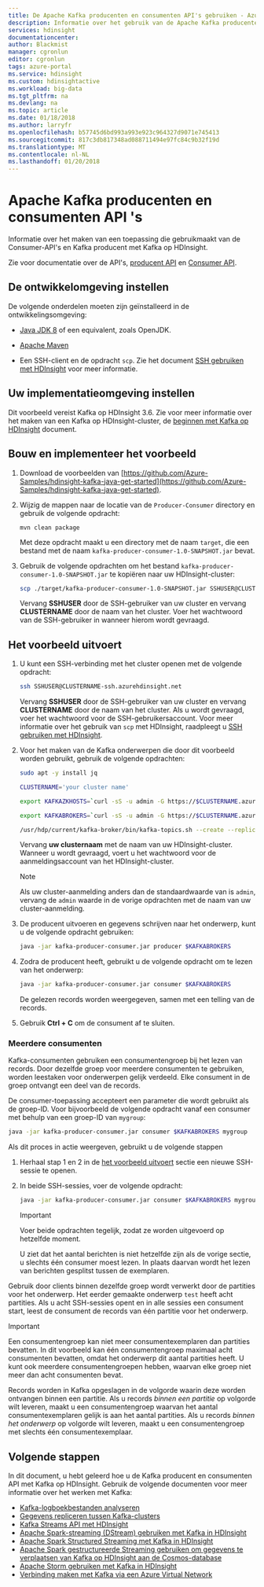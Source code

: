 ```yaml
---
title: De Apache Kafka producenten en consumenten API's gebruiken - Azure HDInsight | Microsoft Docs
description: Informatie over het gebruik van de Apache Kafka producenten en consumenten API's met Kafka op HDInsight. Deze API's kunnen u toepassingen ontwikkelen die schrijven naar en van Apache Kafka lezen.
services: hdinsight
documentationcenter: 
author: Blackmist
manager: cgronlun
editor: cgronlun
tags: azure-portal
ms.service: hdinsight
ms.custom: hdinsightactive
ms.workload: big-data
ms.tgt_pltfrm: na
ms.devlang: na
ms.topic: article
ms.date: 01/18/2018
ms.author: larryfr
ms.openlocfilehash: b57745d6bd993a993e923c964327d9071e745413
ms.sourcegitcommit: 817c3db817348ad088711494e97fc84c9b32f19d
ms.translationtype: MT
ms.contentlocale: nl-NL
ms.lasthandoff: 01/20/2018
---
```

# <a name="apache-kafka-producer-and-consumer-apis"></a>Apache Kafka producenten en consumenten API 's

Informatie over het maken van een toepassing die gebruikmaakt van de Consumer-API's en Kafka producent met Kafka op HDInsight.

Zie voor documentatie over de API's, [producent API](https://kafka.apache.org/documentation/#producerapi) en [Consumer API](https://kafka.apache.org/documentation/#consumerapi).

## <a name="set-up-your-development-environment"></a>De ontwikkelomgeving instellen

De volgende onderdelen moeten zijn geïnstalleerd in de ontwikkelingsomgeving:

* [Java JDK 8](http://www.oracle.com/technetwork/java/javase/downloads/index.html) of een equivalent, zoals OpenJDK.

* [Apache Maven](http://maven.apache.org/)

* Een SSH-client en de opdracht `scp`. Zie het document [SSH gebruiken met HDInsight](../hdinsight-hadoop-linux-use-ssh-unix.md) voor meer informatie.

## <a name="set-up-your-deployment-environment"></a>Uw implementatieomgeving instellen

Dit voorbeeld vereist Kafka op HDInsight 3.6. Zie voor meer informatie over het maken van een Kafka op HDInsight-cluster, de [beginnen met Kafka op HDInsight](apache-kafka-get-started.md) document.

## <a name="build-and-deploy-the-example"></a>Bouw en implementeer het voorbeeld

1. Download de voorbeelden van [https://github.com/Azure-Samples/hdinsight-kafka-java-get-started](https://github.com/Azure-Samples/hdinsight-kafka-java-get-started).

2. Wijzig de mappen naar de locatie van de `Producer-Consumer` directory en gebruik de volgende opdracht:

    ```
    mvn clean package
    ```

    Met deze opdracht maakt u een directory met de naam `target`, die een bestand met de naam `kafka-producer-consumer-1.0-SNAPSHOT.jar` bevat.

3. Gebruik de volgende opdrachten om het bestand `kafka-producer-consumer-1.0-SNAPSHOT.jar` te kopiëren naar uw HDInsight-cluster:
   
    ```bash
    scp ./target/kafka-producer-consumer-1.0-SNAPSHOT.jar SSHUSER@CLUSTERNAME-ssh.azurehdinsight.net:kafka-producer-consumer.jar
    ```
   
    Vervang **SSHUSER** door de SSH-gebruiker van uw cluster en vervang **CLUSTERNAME** door de naam van het cluster. Voer het wachtwoord van de SSH-gebruiker in wanneer hierom wordt gevraagd.

## <a id="run"></a>Het voorbeeld uitvoert

1. U kunt een SSH-verbinding met het cluster openen met de volgende opdracht:

    ```bash
    ssh SSHUSER@CLUSTERNAME-ssh.azurehdinsight.net
    ```

    Vervang **SSHUSER** door de SSH-gebruiker van uw cluster en vervang **CLUSTERNAME** door de naam van het cluster. Als u wordt gevraagd, voer het wachtwoord voor de SSH-gebruikersaccount. Voor meer informatie over het gebruik van `scp` met HDInsight, raadpleegt u [SSH gebruiken met HDInsight](../hdinsight-hadoop-linux-use-ssh-unix.md).

2. Voor het maken van de Kafka onderwerpen die door dit voorbeeld worden gebruikt, gebruik de volgende opdrachten:

    ```bash
    sudo apt -y install jq

    CLUSTERNAME='your cluster name'

    export KAFKAZKHOSTS=`curl -sS -u admin -G https://$CLUSTERNAME.azurehdinsight.net/api/v1/clusters/$CLUSTERNAME/services/ZOOKEEPER/components/ZOOKEEPER_SERVER | jq -r '["\(.host_components[].HostRoles.host_name):2181"] | join(",")' | cut -d',' -f1,2`

    export KAFKABROKERS=`curl -sS -u admin -G https://$CLUSTERNAME.azurehdinsight.net/api/v1/clusters/$CLUSTERNAME/services/KAFKA/components/KAFKA_BROKER | jq -r '["\(.host_components[].HostRoles.host_name):9092"] | join(",")' | cut -d',' -f1,2`

    /usr/hdp/current/kafka-broker/bin/kafka-topics.sh --create --replication-factor 3 --partitions 8 --topic test --zookeeper $KAFKAZKHOSTS
    ```

    Vervang __uw clusternaam__ met de naam van uw HDInsight-cluster. Wanneer u wordt gevraagd, voert u het wachtwoord voor de aanmeldingsaccount van het HDInsight-cluster.

    > [!NOTE]
    > Als uw cluster-aanmelding anders dan de standaardwaarde van is `admin`, vervang de `admin` waarde in de vorige opdrachten met de naam van uw cluster-aanmelding.

3. De producent uitvoeren en gegevens schrijven naar het onderwerp, kunt u de volgende opdracht gebruiken:

    ```bash
    java -jar kafka-producer-consumer.jar producer $KAFKABROKERS
    ```

4. Zodra de producent heeft, gebruikt u de volgende opdracht om te lezen van het onderwerp:
   
    ```bash
    java -jar kafka-producer-consumer.jar consumer $KAFKABROKERS
    ```
   
    De gelezen records worden weergegeven, samen met een telling van de records.

5. Gebruik __Ctrl + C__ om de consument af te sluiten.

### <a name="multiple-consumers"></a>Meerdere consumenten

Kafka-consumenten gebruiken een consumentengroep bij het lezen van records. Door dezelfde groep voor meerdere consumenten te gebruiken, worden leestaken voor onderwerpen gelijk verdeeld. Elke consument in de groep ontvangt een deel van de records.

De consumer-toepassing accepteert een parameter die wordt gebruikt als de groep-ID. Voor bijvoorbeeld de volgende opdracht vanaf een consumer met behulp van een groep-ID van `mygroup`:
   
```bash
java -jar kafka-producer-consumer.jar consumer $KAFKABROKERS mygroup
```

Als dit proces in actie weergeven, gebruikt u de volgende stappen

1. Herhaal stap 1 en 2 in de [het voorbeeld uitvoert](#run) sectie een nieuwe SSH-sessie te openen.

2. In beide SSH-sessies, voer de volgende opdracht:

    ```bash
    java -jar kafka-producer-consumer.jar consumer $KAFKABROKERS mygroup
    ```
    
    > [!IMPORTANT]
    > Voer beide opdrachten tegelijk, zodat ze worden uitgevoerd op hetzelfde moment.

    U ziet dat het aantal berichten is niet hetzelfde zijn als de vorige sectie, u slechts één consumer moest lezen. In plaats daarvan wordt het lezen van berichten gesplitst tussen de exemplaren.

Gebruik door clients binnen dezelfde groep wordt verwerkt door de partities voor het onderwerp. Het eerder gemaakte onderwerp `test` heeft acht partities. Als u acht SSH-sessies opent en in alle sessies een consument start, leest de consument de records van één partitie voor het onderwerp.

> [!IMPORTANT]
> Een consumentengroep kan niet meer consumentexemplaren dan partities bevatten. In dit voorbeeld kan één consumentengroep maximaal acht consumenten bevatten, omdat het onderwerp dit aantal partities heeft. U kunt ook meerdere consumentengroepen hebben, waarvan elke groep niet meer dan acht consumenten bevat.

Records worden in Kafka opgeslagen in de volgorde waarin deze worden ontvangen binnen een partitie. Als u records *binnen een partitie* op volgorde wilt leveren, maakt u een consumentengroep waarvan het aantal consumentexemplaren gelijk is aan het aantal partities. Als u records *binnen het onderwerp* op volgorde wilt leveren, maakt u een consumentengroep met slechts één consumentexemplaar.

## <a name="next-steps"></a>Volgende stappen

In dit document, u hebt geleerd hoe u de Kafka producent en consumenten API met Kafka op HDInsight. Gebruik de volgende documenten voor meer informatie over het werken met Kafka:

* [Kafka-logboekbestanden analyseren](apache-kafka-log-analytics-operations-management.md)
* [Gegevens repliceren tussen Kafka-clusters](apache-kafka-mirroring.md)
* [Kafka Streams API met HDInsight](apache-kafka-streams-api.md)
* [Apache Spark-streaming (DStream) gebruiken met Kafka in HDInsight](../hdinsight-apache-spark-with-kafka.md)
* [Apache Spark Structured Streaming met Kafka in HDInsight](../hdinsight-apache-kafka-spark-structured-streaming.md)
* [Apache Spark gestructureerde Streaming gebruiken om gegevens te verplaatsen van Kafka op HDInsight aan de Cosmos-database](../apache-kafka-spark-structured-streaming-cosmosdb.md)
* [Apache Storm gebruiken met Kafka in HDInsight](../hdinsight-apache-storm-with-kafka.md)
* [Verbinding maken met Kafka via een Azure Virtual Network](apache-kafka-connect-vpn-gateway.md)